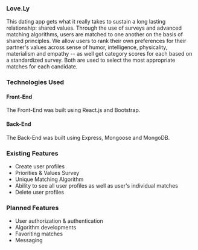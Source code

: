 ### Love.Ly  

This dating app gets what it really takes to sustain a long lasting relationship: shared values. Through the use of surveys and advanced matching algorithms, users are matched to one another on the basis of shared principles. We allow users to rank their own preferences for their partner's values across sense of humor, intelligence, physicality, materialism and empathy -- as well get category scores for each based on a standardized survey. Both are used to select the most appropriate matches for each candidate.

### Technologies Used

#### Front-End

The Front-End was built using React.js and Bootstrap.

#### Back-End

The Back-End was built using Express, Mongoose and MongoDB.

### Existing Features

* Create user profiles
* Priorities & Values Survey
* Unique Matching Algorithm
* Ability to see all user profiles as well as user's individual matches
* Delete user profiles  

### Planned Features

* User authorization & authentication
* Algorithm developments
* Favoriting matches
* Messaging
